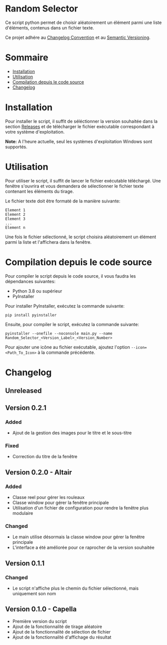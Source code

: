 # Random Selector

Ce script python permet de choisir aléatoirement un élément parmi une liste d'éléments, contenus dans un fichier texte.

Ce projet adhére au [Changelog Convention](https://keepachangelog.com/en/1.0.0/) et au [Semantic Versioning](https://semver.org/).

# Sommaire

- [Installation](#installation)
- [Utilisation](#utilisation)
- [Compilation depuis le code source](#compilation-depuis-le-code-source)
- [Changelog](#changelog)

# Installation

Pour installer le script, il suffit de séléctionner la version souhaitée dans la section [Releases](https://github.com/Darkbriks/Random_Selector_PY/releases) et de télécharger le fichier exécutable correspondant à votre système d'exploitation.

**Note:** A l'heure actuelle, seul les systèmes d'exploitation Windows sont supportés.

# Utilisation

Pour utiliser le script, il suffit de lancer le fichier exécutable téléchargé. Une fenêtre s'ouvrira et vous demandera de sélectionner le fichier texte contenant les éléments du tirage.

Le fichier texte doit être formaté de la manière suivante:
```
Element 1
Element 2
Element 3
...
Element n
```

Une fois le fichier sélectionné, le script choisira aléatoirement un élément parmi la liste et l'affichera dans la fenêtre.

# Compilation depuis le code source

Pour compiler le script depuis le code source, il vous faudra les dépendances suivantes:
- Python 3.8 ou supérieur
- PyInstaller

Pour installer PyInstaller, exécutez la commande suivante:
```
pip install pyinstaller
```

Ensuite, pour compiler le script, exécutez la commande suivante:
```
pyinstaller --onefile --noconsole main.py --name Random_Selector_<Version_Label>_<Version_Number>
```

Pour ajouter une icône au fichier exécutable, ajoutez l'option `--icon=<Path_To_Icon>` à la commande précédente.

# Changelog

## **Unreleased**

## **Version 0.2.1**

### **Added**
  - Ajout de la gestion des images pour le titre et le sous-titre

### **Fixed**
  - Correction du titre de la fenêtre

## **Version 0.2.0 - Altair**

### **Added**
  - Classe reel pour gérer les rouleaux
  - Classe window pour gérer la fenêtre principale
  - Utilisation d'un fichier de configuration pour rendre la fenêtre plus modulaire

### **Changed**
  - Le main utilise désormais la classe window pour gérer la fenêtre principale
  - L'interface a été améliorée pour ce raprocher de la version souhaitée

## **Version 0.1.1**

### **Changed**
  - Le script n'affiche plus le chemin du fichier sélectionné, mais uniquement son nom

## **Version 0.1.0 - Capella**
  - Première version du script
  - Ajout de la fonctionnalité de tirage aléatoire
  - Ajout de la fonctionnalité de sélection de fichier
  - Ajout de la fonctionnalité d'affichage du résultat